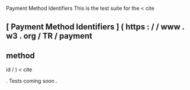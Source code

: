 #
#
Payment
Method
Identifiers
This
is
the
test
suite
for
the
<
cite
>
[
Payment
Method
Identifiers
]
(
https
:
/
/
www
.
w3
.
org
/
TR
/
payment
-
method
-
id
/
)
<
cite
>
.
Tests
coming
soon
.

